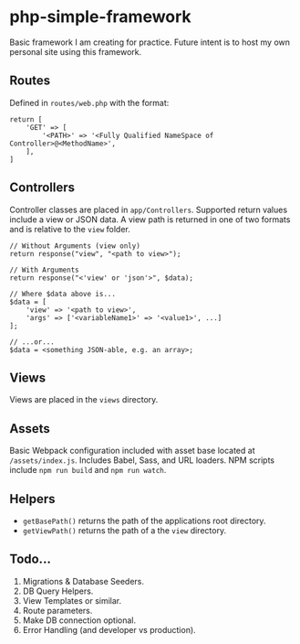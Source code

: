 # php-simple-framework

Basic framework I am creating for practice. Future intent is to host my own personal site using this framework.

## Routes
Defined in `routes/web.php` with the format:
```
return [
    'GET' => [
        '<PATH>' => '<Fully Qualified NameSpace of Controller>@<MethodName>',
    ],
]
```

## Controllers
Controller classes are placed in `app/Controllers`. Supported return values include a view or JSON data. A view
path is returned in one of two formats and is relative to the `view` folder.
```
// Without Arguments (view only)
return response("view", "<path to view>");

// With Arguments
return response("<'view' or 'json'>", $data);

// Where $data above is...
$data = [
    'view' => '<path to view>', 
    'args' => ['<variableName1>' => '<value1>', ...]
];

// ...or...
$data = <something JSON-able, e.g. an array>;
```

## Views
Views are placed in the `views` directory.

## Assets
Basic Webpack configuration included with asset base located at `/assets/index.js`. Includes Babel, Sass, and URL loaders.
NPM scripts include `npm run build` and `npm run watch`.

## Helpers
* `getBasePath()` returns the path of the applications root directory.
* `getViewPath()` returns the path of a the `view` directory.

## Todo...
1. Migrations & Database Seeders.
2. DB Query Helpers.
3. View Templates or similar.
4. Route parameters.
5. Make DB connection optional.
6. Error Handling (and developer vs production).